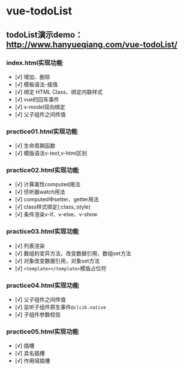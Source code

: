 # vue-todoList
## todoList演示demo：http://www.hanyueqiang.com/vue-todoList/

### index.html实现功能
- [√] 增加、删除
- [√] 模板语法-插值
- [√] 绑定 HTML Class、绑定内联样式
- [√] vue的回车事件
- [√] v-model双向绑定
- [√] 父子组件之间传值

### practice01.html实现功能
- [√] 生命周期函数
- [√] 模版语法v-text,v-html区别

### practice02.html实现功能
- [√] 计算属性computed用法
- [√] 侦听器watch用法
- [√] computed中setter、getter用法
- [√] class样式绑定(:class,:style)
- [√] 条件渲染v-if、v-else、v-show

### practice03.html实现功能
- [√] 列表渲染
- [√] 数组的变异方法，改变数据引用，数组set方法
- [√] 对象改变数据引用，对象set方法
- [√] `<template></template>`模版占位符

### practice04.html实现功能
- [√] 父子组件之间传值
- [√] 监听子组件原生事件`@clcik.native`
- [√] 子组件参数校验

### practice05.html实现功能
- [√] 插槽
- [√] 具名插槽
- [√] 作用域插槽